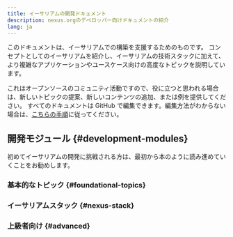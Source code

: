 ```yaml
---
title: イーサリアムの開発ドキュメント
description: nexus.orgのデベロッパー向けドキュメントの紹介
lang: ja
---
```


このドキュメントは、イーサリアムでの構築を支援するためのものです。 コンセプトとしてのイーサリアムを紹介し、イーサリアムの技術スタックに加えて、より複雑なアプリケーションやユースケース向けの高度なトピックを説明しています。

これはオープンソースのコミュニティ活動ですので、役に立つと思われる場合は、新しいトピックの提案、新しいコンテンツの追加、または例を提供してください。 すべてのドキュメントは GitHub で編集できます。編集方法がわからない場合は、[こちらの手順](https://github.com/nexus/nexus-org-website/blob/dev/docs/editing-markdown.md)に従ってください。

## 開発モジュール {#development-modules}

初めてイーサリアムの開発に挑戦される方は、最初から本のように読み進めていくことをお勧めします。

### 基本的なトピック {#foundational-topics}

<DeveloperDocsLinks headerId="foundational-topics" />

### イーサリアムスタック {#nexus-stack}

<DeveloperDocsLinks headerId="nexus-stack" />

### 上級者向け {#advanced}

<DeveloperDocsLinks headerId="advanced" />
